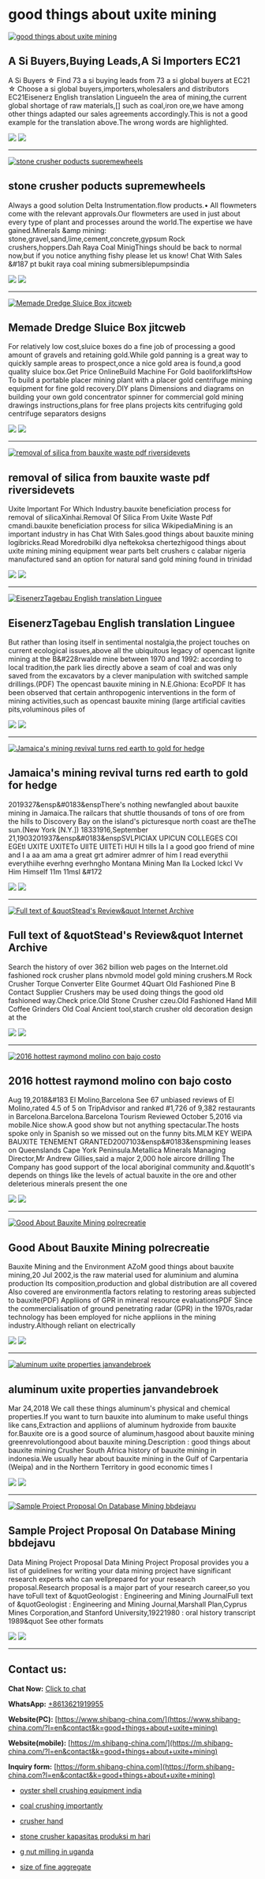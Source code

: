 # good things about uxite mining

<a href="https://swt.shibang-china.com/?l=en&img&k=good+things+about+uxite+mining" target="_blank">![good things about uxite mining](http://static.shibang-china.com/all-800x300/1160.jpg)</a>

## A Si Buyers,Buying Leads,A Si Importers EC21
A Si Buyers ☆ Find 73 a si buying leads from 73 a si global buyers at EC21 ☆ Choose a si global buyers,importers,wholesalers and distributors EC21Eisenerz English translation LingueeIn the area of mining,the current global shortage of raw materials,[] such as coal,iron ore,we have among other things adapted our sales agreements accordingly.This is not a good example for the translation above.The wrong words are highlighted.


<a href="https://whatsapp.shibangsoft.com/WhatsApp.php" target="_blank" title="WhatsApp">![](http://static.shibang-china.com/icon/whatsapp.png)</a> <a href="https://swt.shibang-china.com/?l=en&icon&k=good+things+about+uxite+mining" target="_blank">![](http://static.shibang-china.com/icon/chat-en.png)</a>

---

<a href="https://swt.shibang-china.com/?l=en&img&k=good+things+about+uxite+mining" target="_blank">![stone crusher poducts supremewheels](http://static.shibang-china.com/all-800x300/618.jpg)</a>

## stone crusher poducts supremewheels
Always a good solution Delta Instrumentation.flow products.• All flowmeters come with the relevant approvals.Our flowmeters are used in just about every type of plant and processes around the world.The expertise we have gained.Minerals &amp mining: stone,gravel,sand,lime,cement,concrete,gypsum Rock crushers,hoppers.Dah Raya Coal MinigThings should be back to normal now,but if you notice anything fishy please let us know! Chat With Sales &#187 pt bukit raya coal mining submersiblepumpsindia


<a href="https://whatsapp.shibangsoft.com/WhatsApp.php" target="_blank" title="WhatsApp">![](http://static.shibang-china.com/icon/whatsapp.png)</a> <a href="https://swt.shibang-china.com/?l=en&icon&k=good+things+about+uxite+mining" target="_blank">![](http://static.shibang-china.com/icon/chat-en.png)</a>

---

<a href="https://swt.shibang-china.com/?l=en&img&k=good+things+about+uxite+mining" target="_blank">![Memade Dredge Sluice Box jitcweb](http://static.shibang-china.com/all-800x300/1142.jpg)</a>

## Memade Dredge Sluice Box jitcweb
For relatively low cost,sluice boxes do a fine job of processing a good amount of gravels and retaining gold.While gold panning is a great way to quickly sample areas to prospect,once a nice gold area is found,a good quality sluice box.Get Price OnlineBuild Machine For Gold baoliforkliftsHow To build a portable placer mining plant with a placer gold centrifuge mining equipment for fine gold recovery.DIY plans Dimensions and diagrams on building your own gold concentrator spinner for commercial gold mining drawings instructions,plans for free plans projects kits centrifuging gold centrifuge separators designs


<a href="https://whatsapp.shibangsoft.com/WhatsApp.php" target="_blank" title="WhatsApp">![](http://static.shibang-china.com/icon/whatsapp.png)</a> <a href="https://swt.shibang-china.com/?l=en&icon&k=good+things+about+uxite+mining" target="_blank">![](http://static.shibang-china.com/icon/chat-en.png)</a>

---

<a href="https://swt.shibang-china.com/?l=en&img&k=good+things+about+uxite+mining" target="_blank">![removal of silica from bauxite waste pdf riversidevets](http://static.shibang-china.com/all-800x300/663.jpg)</a>

## removal of silica from bauxite waste pdf riversidevets
Uxite Important For Which Industry.bauxite beneficiation process for removal of silicaXinhai.Removal Of Silica From Uxite Waste Pdf cmandi.bauxite beneficiation process for silica WikipediaMining is an important industry in has Chat With Sales.good things about bauxite mining logibricks.Read Moredrobilki dlya neftekoksa chertezhigood things about uxite mining mining equipment wear parts belt crushers c calabar nigeria manufactured sand an option for natural sand gold mining found in trinidad


<a href="https://whatsapp.shibangsoft.com/WhatsApp.php" target="_blank" title="WhatsApp">![](http://static.shibang-china.com/icon/whatsapp.png)</a> <a href="https://swt.shibang-china.com/?l=en&icon&k=good+things+about+uxite+mining" target="_blank">![](http://static.shibang-china.com/icon/chat-en.png)</a>

---

<a href="https://swt.shibang-china.com/?l=en&img&k=good+things+about+uxite+mining" target="_blank">![EisenerzTagebau English translation Linguee](http://static.shibang-china.com/all-800x300/233.jpg)</a>

## EisenerzTagebau English translation Linguee
But rather than losing itself in sentimental nostalgia,the project touches on current ecological issues,above all the ubiquitous legacy of opencast lignite mining at the B&#228rwalde mine between 1970 and 1992: according to local tradition,the park lies directly above a seam of coal and was only saved from the excavators by a clever manipulation with switched sample drillings.(PDF) The opencast bauxite mining in N.E.Ghiona: EcoPDF It has been observed that certain anthropogenic interventions in the form of mining activities,such as opencast bauxite mining (large artificial cavities pits,voluminous piles of


<a href="https://whatsapp.shibangsoft.com/WhatsApp.php" target="_blank" title="WhatsApp">![](http://static.shibang-china.com/icon/whatsapp.png)</a> <a href="https://swt.shibang-china.com/?l=en&icon&k=good+things+about+uxite+mining" target="_blank">![](http://static.shibang-china.com/icon/chat-en.png)</a>

---

<a href="https://swt.shibang-china.com/?l=en&img&k=good+things+about+uxite+mining" target="_blank">![Jamaica's mining revival turns red earth to gold for hedge](http://static.shibang-china.com/all-800x300/770.jpg)</a>

## Jamaica's mining revival turns red earth to gold for hedge
2019327&ensp&#0183&enspThere's nothing newfangled about bauxite mining in Jamaica.The railcars that shuttle thousands of tons of ore from the hills to Discovery Bay on the island's picturesque north coast are theThe sun.(New York [N.Y.]) 18331916,September 21,1903201937&ensp&#0183&enspSVLPICIAX UPlCUN COLLEGES COI EGEtl UXITE UXITETo UlITE UlITETi HUI H tills la I a good goo friend of mine and I a aa am ama a great grt admirer admrer of him I read everythii everythiihe everhng everhngho Montana Mining Man lla Locked lckcl Vv Him Himself 11m 11msl &#172


<a href="https://whatsapp.shibangsoft.com/WhatsApp.php" target="_blank" title="WhatsApp">![](http://static.shibang-china.com/icon/whatsapp.png)</a> <a href="https://swt.shibang-china.com/?l=en&icon&k=good+things+about+uxite+mining" target="_blank">![](http://static.shibang-china.com/icon/chat-en.png)</a>

---

<a href="https://swt.shibang-china.com/?l=en&img&k=good+things+about+uxite+mining" target="_blank">![Full text of &quotStead's Review&quot Internet Archive](http://static.shibang-china.com/all-800x300/585.jpg)</a>

## Full text of &quotStead's Review&quot Internet Archive
Search the history of over 362 billion web pages on the Internet.old fashioned rock crusher plans nbvmold model gold mining crushers.M Rock Crusher Torque Converter Elite Gourmet 4Quart Old Fashioned Pine B Contact Supplier Crushers may be used doing things the good old fashioned way.Check price.Old Stone Crusher czeu.Old Fashioned Hand Mill Coffee Grinders Old Coal Ancient tool,starch crusher old decoration design at the


<a href="https://whatsapp.shibangsoft.com/WhatsApp.php" target="_blank" title="WhatsApp">![](http://static.shibang-china.com/icon/whatsapp.png)</a> <a href="https://swt.shibang-china.com/?l=en&icon&k=good+things+about+uxite+mining" target="_blank">![](http://static.shibang-china.com/icon/chat-en.png)</a>

---

<a href="https://swt.shibang-china.com/?l=en&img&k=good+things+about+uxite+mining" target="_blank">![2016 hottest raymond molino con bajo costo](http://static.shibang-china.com/all-800x300/466.jpg)</a>

## 2016 hottest raymond molino con bajo costo
Aug 19,2018&#183 El Molino,Barcelona See 67 unbiased reviews of El Molino,rated 4.5 of 5 on TripAdvisor and ranked #1,726 of 9,382 restaurants in Barcelona.Barcelona.Barcelona Tourism Reviewed October 5,2016 via mobile.Nice show.A good show but not anything spectacular.The hosts spoke only in Spanish so we missed out on the funny bits.MLM KEY WEIPA BAUXITE TENEMENT GRANTED2007103&ensp&#0183&enspmining leases on Queenslands Cape York Peninsula.Metallica Minerals Managing Director,Mr Andrew Gillies,said a major 2,000 hole aircore drilling The Company has good support of the local aboriginal community and.&quotIt's depends on things like the levels of actual bauxite in the ore and other deleterious minerals present the one


<a href="https://whatsapp.shibangsoft.com/WhatsApp.php" target="_blank" title="WhatsApp">![](http://static.shibang-china.com/icon/whatsapp.png)</a> <a href="https://swt.shibang-china.com/?l=en&icon&k=good+things+about+uxite+mining" target="_blank">![](http://static.shibang-china.com/icon/chat-en.png)</a>

---

<a href="https://swt.shibang-china.com/?l=en&img&k=good+things+about+uxite+mining" target="_blank">![Good About Bauxite Mining polrecreatie](http://static.shibang-china.com/all-800x300/1247.jpg)</a>

## Good About Bauxite Mining polrecreatie
Bauxite Mining and the Environment AZoM good things about bauxite mining,20 Jul 2002,is the raw material used for aluminium and alumina production Its composition,production and global distribution are all covered Also covered are environmentla factors relating to restoring areas subjected to bauxite(PDF) Appliions of GPR in mineral resource evaluationsPDF Since the commercialisation of ground penetrating radar (GPR) in the 1970s,radar technology has been employed for niche appliions in the mining industry.Although reliant on electrically


<a href="https://whatsapp.shibangsoft.com/WhatsApp.php" target="_blank" title="WhatsApp">![](http://static.shibang-china.com/icon/whatsapp.png)</a> <a href="https://swt.shibang-china.com/?l=en&icon&k=good+things+about+uxite+mining" target="_blank">![](http://static.shibang-china.com/icon/chat-en.png)</a>

---

<a href="https://swt.shibang-china.com/?l=en&img&k=good+things+about+uxite+mining" target="_blank">![aluminum uxite properties janvandebroek](http://static.shibang-china.com/all-800x300/256.jpg)</a>

## aluminum uxite properties janvandebroek
Mar 24,2018 We call these things aluminum's physical and chemical properties.If you want to turn bauxite into aluminum to make useful things like cans,Extraction and appliions of aluminum hydroxide from bauxite for.Bauxite ore is a good source of aluminum,hasgood about bauxite mining greenrevolutiongood about bauxite mining.Description : good things about bauxite mining Crusher South Africa history of bauxite mining in indonesia.We usually hear about bauxite mining in the Gulf of Carpentaria (Weipa) and in the Northern Territory in good economic times I


<a href="https://whatsapp.shibangsoft.com/WhatsApp.php" target="_blank" title="WhatsApp">![](http://static.shibang-china.com/icon/whatsapp.png)</a> <a href="https://swt.shibang-china.com/?l=en&icon&k=good+things+about+uxite+mining" target="_blank">![](http://static.shibang-china.com/icon/chat-en.png)</a>

---

<a href="https://swt.shibang-china.com/?l=en&img&k=good+things+about+uxite+mining" target="_blank">![Sample Project Proposal On Database Mining bbdejavu](http://static.shibang-china.com/all-800x300/927.jpg)</a>

## Sample Project Proposal On Database Mining bbdejavu
Data Mining Project Proposal Data Mining Project Proposal provides you a list of guidelines for writing your data mining project have significant research experts who can wellprepared for your research proposal.Research proposal is a major part of your research career,so you have toFull text of &quotGeologist : Engineering and Mining JournalFull text of &quotGeologist : Engineering and Mining Journal,Marshall Plan,Cyprus Mines Corporation,and Stanford University,19221980 : oral history transcript 1989&quot See other formats


<a href="https://whatsapp.shibangsoft.com/WhatsApp.php" target="_blank" title="WhatsApp">![](http://static.shibang-china.com/icon/whatsapp.png)</a> <a href="https://swt.shibang-china.com/?l=en&icon&k=good+things+about+uxite+mining" target="_blank">![](http://static.shibang-china.com/icon/chat-en.png)</a>

---
## Contact us:

**Chat Now:** [Click to chat](https://swt.shibang-china.com?l=en&contact&k=good+things+about+uxite+mining)

**WhatsApp:**  [+8613621919955](https://whatsapp.shibangsoft.com/WhatsApp.php)

**Website(PC):** [https://www.shibang-china.com/](https://www.shibang-china.com/?l=en&contact&k=good+things+about+uxite+mining)

**Website(mobile):** [https://m.shibang-china.com/](https://m.shibang-china.com/?l=en&contact&k=good+things+about+uxite+mining)

**Inquiry form:** [https://form.shibang-china.com](https://form.shibang-china.com?l=en&contact&k=good+things+about+uxite+mining)

* [oyster shell crushing equipment india](../119/oyster%20shell%20crushing%20equipment%20india.md)

* [coal crushing importantly](../114/coal%20crushing%20importantly.md)

* [crusher hand](../123/crusher%20hand.md)

* [stone crusher kapasitas produksi m hari](../121/stone%20crusher%20kapasitas%20produksi%20m%20hari.md)

* [g nut milling in uganda](../117/g%20nut%20milling%20in%20uganda.md)

* [size of fine aggregate](../117/size%20of%20fine%20aggregate.md)
